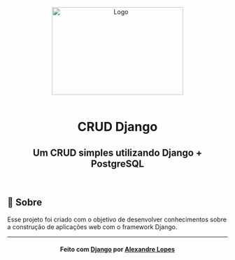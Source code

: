 <div align="center">
    <img alt="Logo" title="#logo" width="300px" height="200px" src="https://img.icons8.com/all/500/django.png">
    <br><br>
    <h1>CRUD Django</h1>
    <h2>Um CRUD simples utilizando Django + PostgreSQL</h2>
    <br>
</div>

## :bookmark: Sobre
Esse projeto foi criado com o objetivo de desenvolver conhecimentos sobre a construção de aplicações web com o framework Django.

---
<h4 align="center">
    Feito com <a href="https://www.djangoproject.com/">Django</a> por <a href="https://www.linkedin.com/in/alexandrel0pes/" target="_blank">Alexandre Lopes</a>
</h4>
